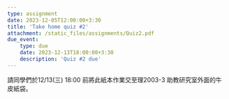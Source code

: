 ```yaml
---
type: assignment
date: 2023-12-05T12:00:00+3:30
title: 'Take home quiz #2'
attachment: /static_files/assignments/Quiz2.pdf
due_event: 
    type: due
    date: 2023-12-13T18:00:00+3:30
    description: 'Quiz #2 due'
---
```


請同學們於12/13(三) 18:00 前將此紙本作業交至理2003-3 助教研究室外面的牛皮紙袋。

